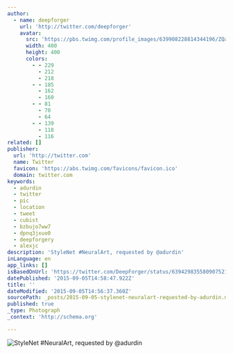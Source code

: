```yaml
---
author:
  - name: deepforger
    url: 'http://twitter.com/deepforger'
    avatar:
      src: 'https://pbs.twimg.com/profile_images/639908228814344196/ZQaqwb4p_400x400.jpg'
      width: 400
      height: 400
      colors:
        - - 229
          - 212
          - 218
        - - 185
          - 162
          - 160
        - - 81
          - 70
          - 64
        - - 139
          - 118
          - 116
related: []
publisher:
  url: 'http://twitter.com'
  name: Twitter
  favicon: 'https://abs.twimg.com/favicons/favicon.ico'
  domain: twitter.com
keywords:
  - adurdin
  - twitter
  - pic
  - location
  - tweet
  - cubist
  - bzbujo7ww7
  - dpnq3jxuo0
  - deepforgery
  - alexjc
description: 'StyleNet #NeuralArt, requested by @adurdin'
inLanguage: en
app_links: []
isBasedOnUrl: 'https://twitter.com/DeepForger/status/639429835580907521'
datePublished: '2015-09-05T14:58:47.922Z'
title: ''
dateModified: '2015-09-05T14:56:37.360Z'
sourcePath: _posts/2015-09-05-stylenet-neuralart-requested-by-adurdin.md
published: true
_type: Photograph
_context: 'http://schema.org'

---
```

![StyleNet &num;NeuralArt&comma; requested by &commat;adurdin](https://pbs.twimg.com/media/CN-2C3kWUAAsOLo.png:large)